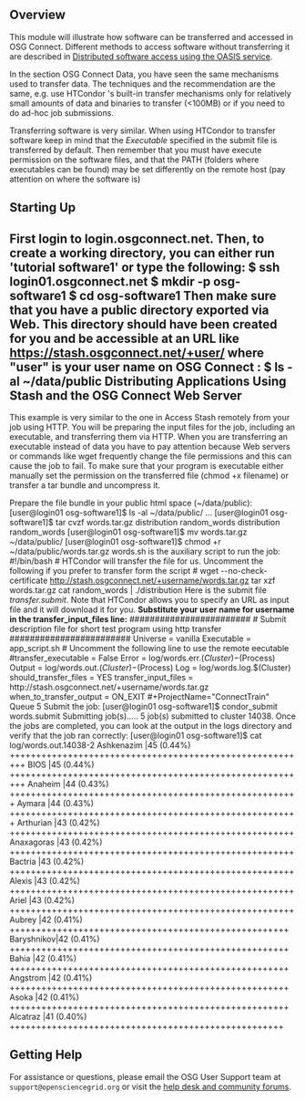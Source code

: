 [title]: - "Software access using HTCondor or the Web"


Overview
--------
This module will illustrate how software can be transferred and accessed in OSG Connect. Different methods to access software without transferring it are described in [Distributed software access using the OASIS service](http://support.opensciencegrid.org/support/solutions/articles/5000634394).

In the section OSG Connect Data, you have seen the same mechanisms used to transfer data. The techniques and the recommendation are the same, e.g. use HTCondor 's built-in transfer mechanisms only for relatively small amounts of data and binaries to transfer (<100MB) or if you need to do ad-hoc job submissions.

Transferring software is very similar. When using HTCondor to transfer software keep in mind that the *Executable* specified in the submit file is transferred by default. Then remember that you must have execute permission on the software files, and that the PATH (folders where executables can be found) may be set differently on the remote host (pay attention on where the software is)

Starting Up
-----------
First  login to login.osgconnect.net. Then, to create a working directory, you can either run 'tutorial software1' or type the following:
	$ ssh login01.osgconnect.net
	$ mkdir -p osg-software1
	$ cd osg-software1 
Then make sure that you have a public directory exported via Web. This directory should have been created for you and be accessible at an URL like https://stash.osgconnect.net/+user/ where "user" is your user name on OSG Connect :
	$ ls -al ~/data/public
Distributing Applications Using Stash and the OSG Connect Web Server
--------------------------------------------------------------------
This example is very similar to the one in Access Stash remotely from your job using HTTP. You will be preparing the input files for the job, including an executable, and transferring them via HTTP. When you are transferring an executable instead of data you have to pay attention because Web servers or commands like wget frequently change the file permissions and this can cause the job to fail. To make sure that your program is executable either manually set the permission on the transferred file (chmod +x filename) or transfer a tar bundle and uncompress it.

Prepare the file bundle in your public html space (~/data/public):
	[user@login01 osg-software1]$ ls -al ~/data/public/
	...
	[user@login01 osg-software1]$ tar cvzf words.tar.gz distribution random_words
	distribution
	random_words
	[user@login01 osg-software1]$ mv words.tar.gz ~/data/public/
	[user@login01 osg-software1]$ chmod +r ~/data/public/words.tar.gz
words.sh is the auxiliary script to run the job:
	#!/bin/bash
	# HTCondor will transfer the file for us. Uncomment the following if you prefer to transfer form the script
	# wget --no-check-certificate http://stash.osgconnect.net/+username/words.tar.gz
	tar xzf words.tar.gz
	cat random_words | ./distribution
Here is the submit file *transfer.submit*. Note that HTCondor allows you to specify an URL as input file and it will download it for you. **Substitute your user name for username in the transfer_input_files line:**
	########################
	# Submit description file for short test program using http transfer
	########################
	Universe       = vanilla
	Executable     = app_script.sh
	# Uncomment the following line to use the remote eecutable
	#transfer_executable = False
	Error   = log/words.err.$(Cluster)-$(Process)
	Output  = log/words.out.$(Cluster)-$(Process)
	Log     = log/words.log.$(Cluster)
	should_transfer_files = YES
	transfer_input_files = http://stash.osgconnect.net/+username/words.tar.gz
	when_to_transfer_output = ON_EXIT
	#+ProjectName="ConnectTrain"
	Queue 5
Submit the job:
	[user@login01 osg-software1]$ condor_submit words.submit
	Submitting job(s).....
	5 job(s) submitted to cluster 14038.
Once the jobs are completed, you can look at the output in the logs directory and verify that the job ran correctly:
	[user@login01 osg-software1]$ cat log/words.out.14038-2
	Ashkenazim |45 (0.44%) +++++++++++++++++++++++++++++++++++++++++++++++++++++++++
	BIOS       |45 (0.44%) +++++++++++++++++++++++++++++++++++++++++++++++++++++++++
	Anaheim    |44 (0.43%) +++++++++++++++++++++++++++++++++++++++++++++++++++++++
	Aymara     |44 (0.43%) +++++++++++++++++++++++++++++++++++++++++++++++++++++++
	Arthurian  |43 (0.42%) ++++++++++++++++++++++++++++++++++++++++++++++++++++++
	Anaxagoras |43 (0.42%) ++++++++++++++++++++++++++++++++++++++++++++++++++++++
	Bactria    |43 (0.42%) ++++++++++++++++++++++++++++++++++++++++++++++++++++++
	Alexis     |43 (0.42%) ++++++++++++++++++++++++++++++++++++++++++++++++++++++
	Ariel      |43 (0.42%) ++++++++++++++++++++++++++++++++++++++++++++++++++++++
	Aubrey     |42 (0.41%) +++++++++++++++++++++++++++++++++++++++++++++++++++++
	Baryshnikov|42 (0.41%) +++++++++++++++++++++++++++++++++++++++++++++++++++++
	Bahia      |42 (0.41%) +++++++++++++++++++++++++++++++++++++++++++++++++++++
	Angstrom   |42 (0.41%) +++++++++++++++++++++++++++++++++++++++++++++++++++++
	Asoka      |42 (0.41%) +++++++++++++++++++++++++++++++++++++++++++++++++++++
	Alcatraz   |41 (0.40%) ++++++++++++++++++++++++++++++++++++++++++++++++++++

## Getting Help
For assistance or questions, please email the OSG User Support team  at `support@opensciencegrid.org` or visit the [help desk and community forums](http://support.opensciencegrid.org).
